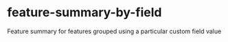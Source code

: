 # feature-summary-by-field
Feature summary for features grouped using a particular custom field value
